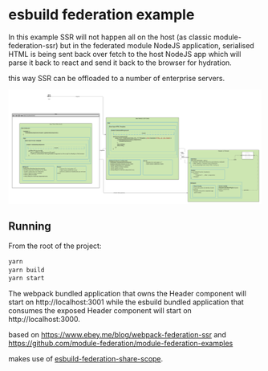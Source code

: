 # esbuild federation example

In this example SSR will not happen all on the host (as classic module-federation-ssr) but in the federated module NodeJS application, serialised HTML is being sent back over fetch to the host NodeJS app which will parse it back to react and send it back to the browser for hydration. 

this way SSR can be offloaded to a number of enterprise servers.

<img src="diagram.png" width="1000">

## Running

From the root of the project:

```bash
yarn
yarn build
yarn start
```

The webpack bundled application that owns the Header component will start on http://localhost:3001 while the esbuild bundled application that consumes the exposed Header component will start on http://localhost:3000.

based on https://www.ebey.me/blog/webpack-federation-ssr and https://github.com/module-federation/module-federation-examples

makes use of [esbuild-federation-share-scope](https://github.com/jacob-ebey/esbuild-federation-share-scope).